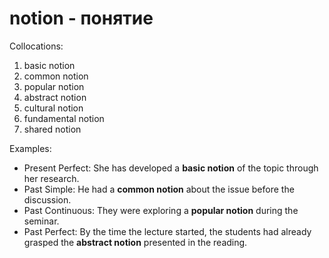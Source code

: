 # notion - понятие

Collocations:

1. basic notion
2. common notion
3. popular notion
4. abstract notion
5. cultural notion
6. fundamental notion
7. shared notion

Examples:

- Present Perfect: She has developed a **basic notion** of the topic through her research.
- Past Simple: He had a **common notion** about the issue before the discussion.
- Past Continuous: They were exploring a **popular notion** during the seminar.
- Past Perfect: By the time the lecture started, the students had already grasped the **abstract notion** presented in the reading.
